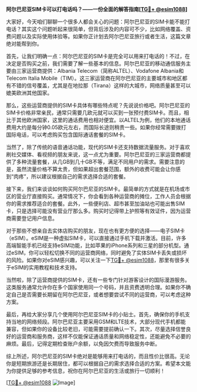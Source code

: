 **阿尔巴尼亚SIM卡可以打电话吗？——一份全面的解答指南[[TG💪+ @esim1088](https://t.me/s/esim1088)]**

大家好，今天咱们聊聊一个很多人都会关心的问题：阿尔巴尼亚的SIM卡能不能打电话？其实这个问题听起来很简单，但背后涉及的内容可不少，比如网络覆盖、资费问题以及实际使用体验等。如果你正计划去阿尔巴尼亚旅行或者生活，这篇文章绝对能帮到你。

首先，让我们明确一点：阿尔巴尼亚的SIM卡是完全可以用来打电话的！不过，在决定是否购买之前，我们需要了解一些基本的信息。阿尔巴尼亚的移动通信服务主要由三家运营商提供：Albania Telecom（简称ALTEL）、Vodafone Albania和Telecom Italia Mobile（TIM）。这三家运营商在阿尔巴尼亚的主要城市和地区都有不错的信号覆盖，尤其是在地拉那（Tirana）这样的大城市，网络质量甚至可以媲美欧洲其他国家。

那么，这些运营商提供的SIM卡具体有哪些特点呢？先说说价格吧。阿尔巴尼亚的SIM卡价格非常亲民，通常只需要几欧元就可以买到一张预付费SIM卡。而且，相比于其他欧洲国家，这里的通话费用也相对便宜。以ALTEL为例，他们的本地通话费用大约是每分钟0.05欧元左右，而国际长途则稍贵一些。如果你经常需要拨打国际电话，可以考虑购买包含国际通话套餐的SIM卡。

当然了，除了传统的语音通话功能，现代的SIM卡还支持数据流量服务。对于喜欢刷社交媒体、看视频的朋友来说，这一点尤为重要。阿尔巴尼亚的三家运营商都提供了多种流量套餐，从几GB到几十GB不等，满足不同用户的需求。需要注意的是，虽然流量价格不算太贵，但如果超出套餐范围，额外的收费可能会让你感到“肉疼”，所以建议根据自己的需求选择合适的套餐。

接下来，我们来谈谈如何购买阿尔巴尼亚的SIM卡。最简单的方式就是在机场或市区的营业厅直接购买。通常情况下，你会看到各种运营商的摊位，工作人员会根据你的需求推荐适合的套餐。此外，一些便利店、超市甚至加油站也可能出售SIM卡，只是选择可能没有营业厅那么多。购买时记得带上护照等有效证件，因为运营商需要登记用户信息。

对于那些不想亲自去实体店购买的朋友，现在也有更方便的选择——电子SIM卡（eSIM）。eSIM是一种虚拟SIM卡，可以直接通过手机下载并激活。目前，许多高端智能手机已经支持eSIM功能，比如苹果的iPhone系列和三星的部分机型。通过eSIM，你可以轻松切换不同的运营商网络，同时避免了实体SIM卡丢失或损坏的风险。如果你对eSIM感兴趣，可以关注一下[TG💪+ @esim1088](https://t.me/s/esim1088)，那里有很多关于eSIM的实用教程和技术支持。

当然啦，除了运营商提供的SIM卡，还有一些专门针对游客设计的国际漫游服务。这类服务通常允许你在多个国家使用同一个号码，并且资费透明合理。如果你不确定自己是否需要长期留在阿尔巴尼亚，或者想要尝试不同的运营商，可以考虑这种方案。

最后，再给大家分享几个使用阿尔巴尼亚SIM卡的小贴士。首先，确保你的手机支持当地的网络频段。阿尔巴尼亚主要采用GSM和LTE技术，大部分现代手机都能兼容，但如果你的设备比较老旧，可能需要提前确认一下。其次，尽量选择信誉良好的运营商和服务商，这样不仅能保证通话质量和网络稳定性，还能避免不必要的麻烦。最后，记得定期检查账户余额，以免因欠费而导致服务中断。

综上所述，阿尔巴尼亚的SIM卡绝对是能够用来打电话的，而且性价比很高。无论你是短期旅游还是长期居住，都可以根据自己的需求选择合适的方案。希望本文能为你提供足够的参考信息，祝你在阿尔巴尼亚的生活或旅行一切顺利！

[[TG💪+ @esim1088](https://t.me/s/esim1088) ![Image](https://i.postimg.cc/4NQfJmqS/Snipaste-2025-05-13-00-14-12.png)]